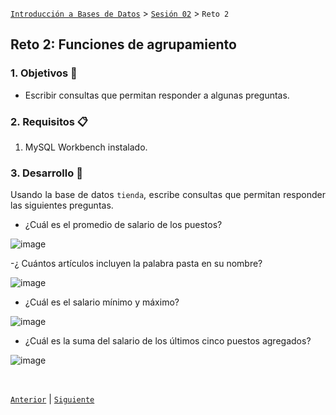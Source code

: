 [`Introducción a Bases de Datos`](../../README.md) > [`Sesión 02`](../Readme.md) > `Reto 2`
	
## Reto 2: Funciones de agrupamiento

<div style="text-align: justify;">

### 1. Objetivos :dart:

- Escribir consultas que permitan responder a algunas preguntas.

### 2. Requisitos :clipboard:

1. MySQL Workbench instalado.

### 3. Desarrollo :rocket:

Usando la base de datos `tienda`, escribe consultas que permitan responder las siguientes preguntas.

- ¿Cuál es el promedio de salario de los puestos?
	
![image](https://user-images.githubusercontent.com/104279978/194189831-f296dafc-e5fd-4114-a4aa-0e20fa4763a2.png)

-¿ Cuántos artículos incluyen la palabra pasta en su nombre?

	
![image](https://user-images.githubusercontent.com/104279978/194193324-45fcd9b4-fef3-4fb5-ab5f-6ff33f9a12fb.png)

	
- ¿Cuál es el salario mínimo y máximo?
	
![image](https://user-images.githubusercontent.com/104279978/194191965-f3ea0829-5ef0-4f27-a04d-c1e73195b2eb.png)

	

- ¿Cuál es la suma del salario de los últimos cinco puestos agregados?
	
![image](https://user-images.githubusercontent.com/104279978/194194073-a4d03e64-c407-4fca-a562-4458a4de6b41.png)



<br/>

[`Anterior`](../Ejemplo-02/Readme.md) | [`Siguiente`](../Readme.md)      

</div> 
